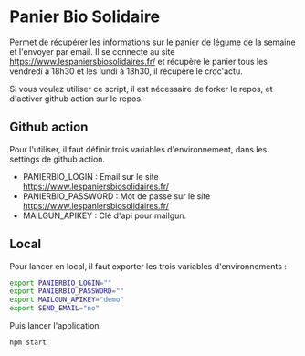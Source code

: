 # Panier Bio Solidaire

Permet de récupérer les informations sur le panier de légume de la semaine et l'envoyer par email.
Il se connecte au site https://www.lespaniersbiosolidaires.fr/ et récupère le panier tous les vendredi à 18h30 et les lundi à 18h30, il récupère le croc'actu.

Si vous voulez utiliser ce script, il est nécessaire de forker le repos, et d'activer github action sur le repos.

## Github action

Pour l'utiliser, il faut définir trois variables d'environnement, dans les settings de github action.
- PANIERBIO_LOGIN : Email sur le site https://www.lespaniersbiosolidaires.fr/
- PANIERBIO_PASSWORD : Mot de passe sur le site https://www.lespaniersbiosolidaires.fr/
- MAILGUN_APIKEY : Clé d'api pour mailgun.


## Local

Pour lancer en local, il faut exporter les trois variables d'environnements :
```sh
export PANIERBIO_LOGIN=""
export PANIERBIO_PASSWORD=""
export MAILGUN_APIKEY="demo"
export SEND_EMAIL="no"
```
Puis lancer l'application
```shell
npm start
```


